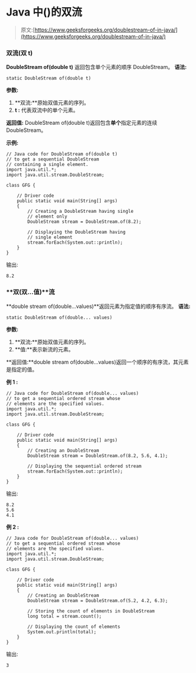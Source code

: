 # Java 中()的双流

> 原文:[https://www.geeksforgeeks.org/doublestream-of-in-java/](https://www.geeksforgeeks.org/doublestream-of-in-java/)

### **双流(双 t)**

**DoubleStream of(double t)** 返回包含单个元素的顺序 DoubleStream。
**语法:**

```
static DoubleStream of(double t)

```

**参数:**

1.  **双流:**原始双值元素的序列。
2.  **t :** 代表双流中的单个元素。

**返回值:** DoubleStream of(double t)返回包含**单个**指定元素的连续 DoubleStream。

**示例:**

```
// Java code for DoubleStream of(double t)
// to get a sequential DoubleStream
// containing a single element.
import java.util.*;
import java.util.stream.DoubleStream;

class GFG {

    // Driver code
    public static void main(String[] args)
    {
        // Creating a DoubleStream having single
        // element only
        DoubleStream stream = DoubleStream.of(8.2);

        // Displaying the DoubleStream having 
        // single element
        stream.forEach(System.out::println);
    }
}
```

输出:

```
8.2

```

### **双(双…值)**流

**double stream of(double…values)**返回元素为指定值的顺序有序流。
**语法:**

```
static DoubleStream of(double... values)

```

**参数:**

1.  **双流:**原始双值元素的序列。
2.  **值:**表示新流的元素。

**返回值:**double stream of(double…values)返回一个顺序的有序流，其元素是指定的值。

**例 1 :**

```
// Java code for DoubleStream of(double... values)
// to get a sequential ordered stream whose
// elements are the specified values.
import java.util.*;
import java.util.stream.DoubleStream;

class GFG {

    // Driver code
    public static void main(String[] args)
    {
        // Creating an DoubleStream
        DoubleStream stream = DoubleStream.of(8.2, 5.6, 4.1);

        // Displaying the sequential ordered stream
        stream.forEach(System.out::println);
    }
}
```

输出:

```
8.2
5.6
4.1

```

**例 2 :**

```
// Java code for DoubleStream of(double... values)
// to get a sequential ordered stream whose
// elements are the specified values.
import java.util.*;
import java.util.stream.DoubleStream;

class GFG {

    // Driver code
    public static void main(String[] args)
    {
        // Creating an DoubleStream
        DoubleStream stream = DoubleStream.of(5.2, 4.2, 6.3);

        // Storing the count of elements in DoubleStream
        long total = stream.count();

        // Displaying the count of elements
        System.out.println(total);
    }
}
```

输出:

```
3

```